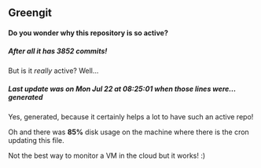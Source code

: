 ## Greengit

#### Do you wonder why this repository is so active?

##### After all it has 3852 commits!

But is it *really* active? Well...

##### Last update was on Mon Jul 22 at 08:25:01 when those lines were... generated

Yes, generated, because it certainly helps a lot to have such an active repo!

Oh and there was **85%** disk usage on the machine
where there is the cron updating this file.

Not the best way to monitor a VM in the cloud but it works! :)
